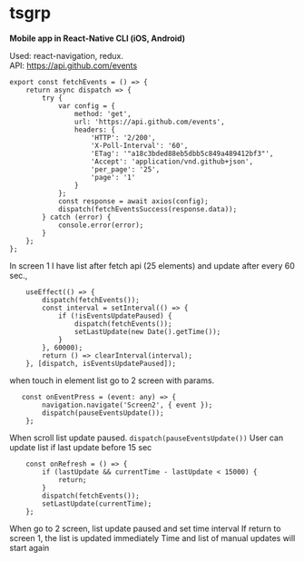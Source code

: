 # tsgrp
**Mobile app in React-Native CLI (iOS, Android)**

Used: react-navigation, redux.  
API: https://api.github.com/events
```
export const fetchEvents = () => {
    return async dispatch => {
        try {
            var config = {
                method: 'get',
                url: 'https://api.github.com/events',
                headers: {
                    'HTTP': '2/200',
                    'X-Poll-Interval': '60',
                    'ETag': '"a18c3bded88eb5dbb5c849a489412bf3"',
                    'Accept': 'application/vnd.github+json',
                    'per_page': '25',
                    'page': '1'
                }
            };
            const response = await axios(config);
            dispatch(fetchEventsSuccess(response.data));
        } catch (error) {
            console.error(error);
        }
    };
};
```
In screen 1 I have list after fetch api (25 elements) and update after every 60 sec., 
```
    useEffect(() => {
        dispatch(fetchEvents());
        const interval = setInterval(() => {
            if (!isEventsUpdatePaused) {
                dispatch(fetchEvents());
                setLastUpdate(new Date().getTime());
            }
        }, 60000);
        return () => clearInterval(interval);
    }, [dispatch, isEventsUpdatePaused]);
```
when touch in element list go to 2 screen with params.
```
   const onEventPress = (event: any) => {
        navigation.navigate('Screen2', { event });
        dispatch(pauseEventsUpdate());
    };
```
When scroll list update paused.
``` dispatch(pauseEventsUpdate()) ```
User can update list if last update before 15 sec 
```
    const onRefresh = () => {
        if (lastUpdate && currentTime - lastUpdate < 15000) {
            return;
        }
        dispatch(fetchEvents());
        setLastUpdate(currentTime);
    };
```
When go to 2 screen, list update paused and set time interval
If return to screen 1, the list is updated immediately
Time and list of manual updates will start again
